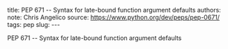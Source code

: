 title: PEP 671 -- Syntax for late-bound function argument defaults
authors: 
note: Chris Angelico
source: https://www.python.org/dev/peps/pep-0671/
tags: pep
slug: ---


PEP 671 -- Syntax for late-bound function argument defaults


